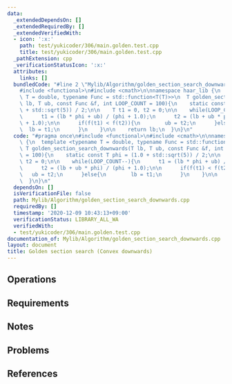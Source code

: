 ```yaml
---
data:
  _extendedDependsOn: []
  _extendedRequiredBy: []
  _extendedVerifiedWith:
  - icon: ':x:'
    path: test/yukicoder/306/main.golden.test.cpp
    title: test/yukicoder/306/main.golden.test.cpp
  _pathExtension: cpp
  _verificationStatusIcon: ':x:'
  attributes:
    links: []
  bundledCode: "#line 2 \"Mylib/Algorithm/golden_section_search_downwards.cpp\"\n\
    #include <functional>\n#include <cmath>\n\nnamespace haar_lib {\n  template <typename\
    \ T = double, typename Func = std::function<T(T)>>\n  T golden_section_search_downwards(T\
    \ lb, T ub, const Func &f, int LOOP_COUNT = 100){\n    static const T phi = (1.0\
    \ + std::sqrt(5)) / 2;\n\n    T t1 = 0, t2 = 0;\n\n    while(LOOP_COUNT--){\n\
    \      t1 = (lb * phi + ub) / (phi + 1.0);\n      t2 = (lb + ub * phi) / (phi\
    \ + 1.0);\n\n      if(f(t1) < f(t2)){\n        ub = t2;\n      }else{\n      \
    \  lb = t1;\n      }\n    }\n\n    return lb;\n  }\n}\n"
  code: "#pragma once\n#include <functional>\n#include <cmath>\n\nnamespace haar_lib\
    \ {\n  template <typename T = double, typename Func = std::function<T(T)>>\n \
    \ T golden_section_search_downwards(T lb, T ub, const Func &f, int LOOP_COUNT\
    \ = 100){\n    static const T phi = (1.0 + std::sqrt(5)) / 2;\n\n    T t1 = 0,\
    \ t2 = 0;\n\n    while(LOOP_COUNT--){\n      t1 = (lb * phi + ub) / (phi + 1.0);\n\
    \      t2 = (lb + ub * phi) / (phi + 1.0);\n\n      if(f(t1) < f(t2)){\n     \
    \   ub = t2;\n      }else{\n        lb = t1;\n      }\n    }\n\n    return lb;\n\
    \  }\n}\n"
  dependsOn: []
  isVerificationFile: false
  path: Mylib/Algorithm/golden_section_search_downwards.cpp
  requiredBy: []
  timestamp: '2020-12-09 10:43:13+09:00'
  verificationStatus: LIBRARY_ALL_WA
  verifiedWith:
  - test/yukicoder/306/main.golden.test.cpp
documentation_of: Mylib/Algorithm/golden_section_search_downwards.cpp
layout: document
title: Golden section search (Convex downwards)
---
```


## Operations

## Requirements

## Notes

## Problems

## References
